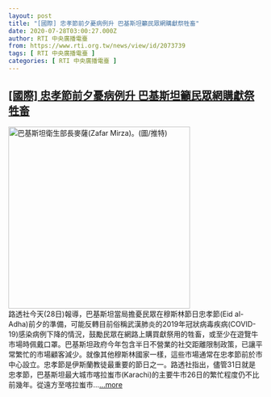 ```yaml
---
layout: post
title: "[國際] 忠孝節前夕憂病例升 巴基斯坦籲民眾網購獻祭牲畜"
date: 2020-07-28T03:00:27.000Z
author: RTI 中央廣播電臺
from: https://www.rti.org.tw/news/view/id/2073739
tags: [ RTI 中央廣播電臺 ]
categories: [ RTI 中央廣播電臺 ]
---
```

<!--1595905227000-->
[[國際] 忠孝節前夕憂病例升 巴基斯坦籲民眾網購獻祭牲畜](https://www.rti.org.tw/news/view/id/2073739)
------

<div>
<img src="https://static.rti.org.tw/assets/thumbnails/2020/07/06/a735be95b1026872fa398d5180f8809d.jpg" width="360" alt="巴基斯坦衛生部長麥薩(Zafar Mirza)。(圖/推特)" title="巴基斯坦衛生部長麥薩(Zafar Mirza)。(圖/推特)"><br>路透社今天(28日)報導，巴基斯坦當局擔憂民眾在穆斯林節日忠孝節(Eid al-Adha)前夕的準備，可能反轉目前俗稱武漢肺炎的2019年冠狀病毒疾病(COVID-19)感染病例下降的情況，鼓勵民眾在網路上購買獻祭用的牲畜，或至少在遊覽牛市場時佩戴口罩。巴基斯坦政府今年包含半日不營業的社交距離限制政策，已讓平常繁忙的市場顧客減少。就像其他穆斯林國家一樣，這些市場通常在忠孝節前於市中心設立。忠孝節是伊斯蘭教徒最重要的節日之一。路透社指出，儘管31日就是忠孝節，巴基斯坦最大城市喀拉蚩市(Karachi)的主要牛市26日的繁忙程度仍不比前幾年。從遠方至喀拉蚩市...<a target="_blank" href="https://www.rti.org.tw/news/view/id/2073739">...more</a>
</div>
